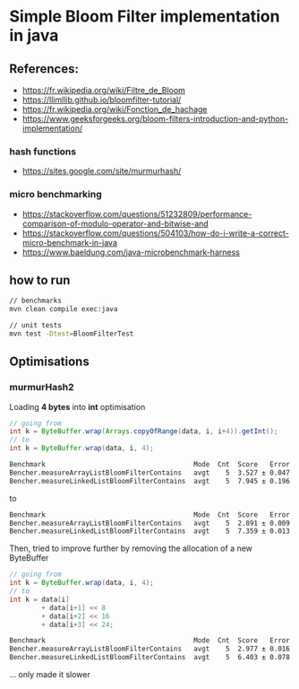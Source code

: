 # Simple Bloom Filter implementation in java
## References:
- https://fr.wikipedia.org/wiki/Filtre_de_Bloom
- https://llimllib.github.io/bloomfilter-tutorial/
- https://fr.wikipedia.org/wiki/Fonction_de_hachage
- https://www.geeksforgeeks.org/bloom-filters-introduction-and-python-implementation/
### hash functions
- https://sites.google.com/site/murmurhash/
### micro benchmarking
- https://stackoverflow.com/questions/51232809/performance-comparison-of-modulo-operator-and-bitwise-and
- https://stackoverflow.com/questions/504103/how-do-i-write-a-correct-micro-benchmark-in-java
- https://www.baeldung.com/java-microbenchmark-harness

## how to run
```bash
// benchmarks
mvn clean compile exec:java

// unit tests
mvn test -Dtest=BloomFilterTest
```

## Optimisations
### murmurHash2

Loading **4 bytes** into **int** optimisation
```java
// going from 
int k = ByteBuffer.wrap(Arrays.copyOfRange(data, i, i+4)).getInt();
// to
int k = ByteBuffer.wrap(data, i, 4);
```
```txt
Benchmark                                     Mode  Cnt  Score   Error  Units
Bencher.measureArrayListBloomFilterContains   avgt    5  3.527 ± 0.047  us/op
Bencher.measureLinkedListBloomFilterContains  avgt    5  7.945 ± 0.196  us/op
```
to
```txt
Benchmark                                     Mode  Cnt  Score   Error  Units
Bencher.measureArrayListBloomFilterContains   avgt    5  2.891 ± 0.009  us/op
Bencher.measureLinkedListBloomFilterContains  avgt    5  7.359 ± 0.013  us/op
```

Then, tried to improve further by removing the allocation of a new ByteBuffer
```java
// going from 
int k = ByteBuffer.wrap(data, i, 4);
// to
int k = data[i]
        + data[i+1] << 8
        + data[i+2] << 16
        + data[i+3] << 24;
```
```txt
Benchmark                                     Mode  Cnt  Score   Error  Units
Bencher.measureArrayListBloomFilterContains   avgt    5  2.977 ± 0.016  us/op
Bencher.measureLinkedListBloomFilterContains  avgt    5  6.403 ± 0.078  us/op
```

... only made it slower
